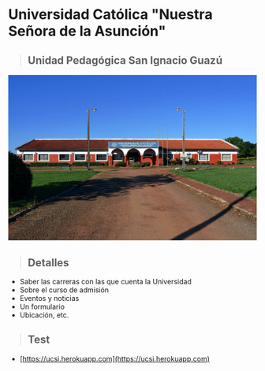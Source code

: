 # Universidad Católica "Nuestra Señora de la Asunción"
> ## Unidad Pedagógica San Ignacio Guazú
![Photo](public/images/slider/slider-01.jpg "UCSI")

> ## Detalles
+ Saber las carreras con las que cuenta la Universidad
+ Sobre el curso de admisión
+ Eventos y noticias
+ Un formulario
+ Ubicación, etc.

> ## Test

+ [https://ucsi.herokuapp.com](https://ucsi.herokuapp.com)

